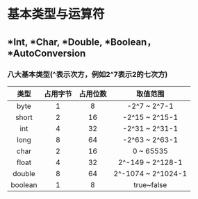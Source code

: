 # 基本类型与运算符
## *Int, *Char, *Double, *Boolean， *AutoConversion
### 八大基本类型(^表示次方，例如2^7表示2的七次方)

| 类型 | 占用字节 | 占用位数 | 取值范围 |
|:----:|:----:|:----:|:----:|
| byte | 1 | 8 | -2^7 ~ 2^7-1 |
| short | 2 | 16 | -2^15 ~ 2^15-1 |
| int | 4 | 32 | -2^31 ~ 2^31-1 |
| long | 8 | 64 | -2^63 ~ 2^63-1 |
| char | 2 | 16 | 0 ~ 65535 |
| float | 4 | 32 | 2^-149 ~ 2^128-1 |
| double | 8 | 64 | 2^-1074 ~ 2^1024-1 |
| boolean | 1 | 8 | true~false |
